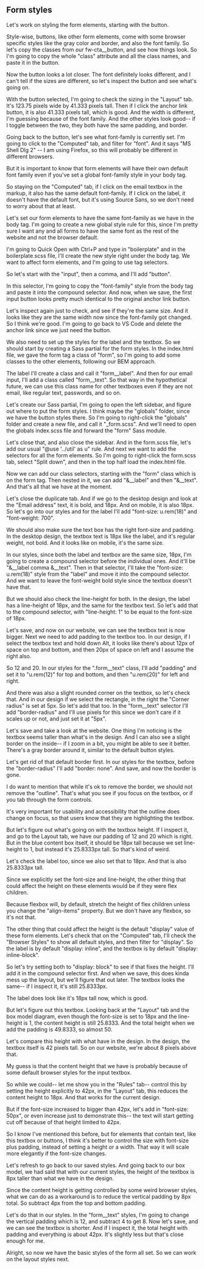 ## Form styles

Let's work on styling the form elements, starting with the button.

Style-wise, buttons, like other form elements, come with some browser specific styles like the gray color and border, and also the font family. So let's copy the classes from our fw-cta\_\_button, and see how things look. So I'm going to copy the whole "class" attribute and all the class names, and paste it in the button.

Now the button looks a lot closer. The font definitely looks different, and I can't tell if the sizes are different, so let's inspect the button and see what's going on.

With the button selected, I'm going to check the sizing in the "Layout" tab. It's 123.75 pixels wide by 41.333 pixels tall. Then if I click the anchor link button, it is also 41.333 pixels tall, which is good. And the width is different, I'm guessing because of the font family. And the other styles look good-- if I toggle between the two, they both have the same padding, and border.

Going back to the button, let's see what font-family is currently set. I'm going to click to the "Computed" tab, and filter for "font". And it says "MS Shell Dlg 2" -- I am using Firefox, so this will probably be different in different browsers.

But it is important to know that form elements will have their own default font family even if you've set a global font-family style in your body tag.

So staying on the "Computed" tab, if I click on the email textbox in the markup, it also has the same default font-family. If I click on the label, it doesn't have the default font, but it's using Source Sans, so we don't need to worry about that at least.

Let's set our form elements to have the same font-family as we have in the body tag. I'm going to create a new global style rule for this, since I'm pretty sure I want any and all forms to have the same font as the rest of the website and not the browser default.

I'm going to Quick Open with Ctrl+P and type in "boilerplate" and in the boilerplate.scss file, I'll create the new style right under the body tag. We want to affect form elements, and I'm going to use tag selectors.

So let's start with the "input", then a comma, and I'll add "button".

In this selector, I'm going to copy the "font-family" style from the body tag and paste it into the compound selector. And now, when we save, the first input button looks pretty much identical to the original anchor link button.

Let's inspect again just to check, and see if they're the same size. And it looks like they are the same width now since the font-family got changed. So I think we're good. I'm going to go back to VS Code and delete the anchor link since we just need the button.

We also need to set up the styles for the label and the textbox. So we should start by creating a Sass partial for the form styles. In the index.html file, we gave the form tag a class of "form", so I'm going to add some classes to the other elements, following our BEM approach.

The label I'll create a class and call it "form\_\_label". And then for our email input, I'll add a class called "form\_\_text". So that way in the hypothetical future, we can use this class name for other textboxes even if they are not email, like regular text, passwords, and so on.

Let's create our Sass partial, I'm going to open the left sidebar, and figure out where to put the form styles. I think maybe the "globals" folder, since we have the button styles there. So I'm going to right-click the "globals" folder and create a new file, and call it "\_form.scss". And we'll need to open the globals index.scss file and forward the "form" Sass module.

Let's close that, and also close the sidebar. And in the form.scss file, let's add our usual "@use '../util' as u" rule. And next we want to add the selectors for all the form elements. So I'm going to right-click the form.scss tab, select "Split down", and then in the top half load the index.html file.

Now we can add our class selectors, starting with the "form" class which is on the form tag. Then nested in it, we can add "&\_\_label" and then "&\_\_text". And that's all that we have at the moment.

Let's close the duplicate tab. And if we go to the desktop design and look at the "Email address" text, it is bold, and 18px. And on mobile, it is also 18px. So let's go into our styles and for the label I'll add "font-size: u.rem(18)" and "font-weight: 700".

We should also make sure the text box has the right font-size and padding. In the desktop design, the textbox text is 18px like the label, and it's regular weight, not bold. And it looks like on mobile, it's the same size.

In our styles, since both the label and textbox are the same size, 18px, I'm going to create a compound selector before the individual ones. And it'll be "&\_\_label comma &\_\_text". Then in that selector, I'll take the "font-size: u.rem(18)" style from the "label" and move it into the compound selector. And we want to leave the font-weight bold style since the textbox doesn't have that.

But we should also check the line-height for both. In the design, the label has a line-height of 18px, and the same for the textbox text. So let's add that to the compound selector, with "line-height: 1" to be equal to the font-size of 18px.

Let's save, and now on our website, we can see the textbox text is now bigger. Next we need to add padding to the textbox too. In our design, if I select the textbox text and hold down Alt, it looks like there's about 12px of space on top and bottom, and then 20px of space on left and I assume the right also.

So 12 and 20. In our styles for the ".form\_\_text" class, I'll add "padding" and set it to "u.rem(12)" for top and bottom, and then "u.rem(20)" for left and right.

And there was also a slight rounded corner on the textbox, so let's check that. And in our design if we select the rectangle, in the right the "Corner radius" is set at 5px. So let's add that too. In the "form\_\_text" selector I'll add "border-radius" and I'll use pixels for this since we don't care if it scales up or not, and just set it at "5px".

Let's save and take a look at the website. One thing I'm noticing is the textbox seems taller than what's in the design. And I can also see a slight border on the inside-- if I zoom in a bit, you might be able to see it better. There's a gray border around it, similar to the default button styles.

Let's get rid of that default border first. In our styles for the textbox, before the "border-radius" I'll add "border: none". And save, and now the border is gone.

I do want to mention that while it's ok to remove the border, we should not remove the "outline". That's what you see if you focus on the textbox, or if you tab through the form controls.

It's very important for usability and accessibility that the outline does change on focus, so that users know that they are highlighting the textbox.

But let's figure out what's going on with the textbox height. If I inspect it, and go to the Layout tab, we have our padding of 12 and 20 which is right. But in the blue content box itself, it should be 18px tall because we set line-height to 1, but instead it's 25.8333px tall. So that's kind of weird.

Let's check the label too, since we also set that to 18px. And that is also 25.8333px tall.

Since we explicitly set the font-size and line-height, the other thing that could affect the height on these elements would be if they were flex children.

Because flexbox will, by default, stretch the height of flex children unless you change the "align-items" property. But we don't have any flexbox, so it's not that.

The other thing that could affect the height is the default "display" value of these form elements. Let's check that on the "Computed" tab, I'll check the "Browser Styles" to show all default styles, and then filter for "display". So the label is by default "display: inline", and the textbox is by default "display: inline-block".

So let's try setting both to "display: block" to see if that fixes the height. I'll add it in the compound selector first. And when we save, this does kinda mess up the layout, but we'll figure that out later. The textbox looks the same-- if I inspect it, it's still 25.8333px.

The label does look like it's 18px tall now, which is good.

But let's figure out this textbox. Looking back at the "Layout" tab and the box model diagram, even though the font-size is set to 18px and the line-height is 1, the content height is still 25.8333. And the total height when we add the padding is 49.8333, so almost 50.

Let's compare this height with what have in the design. In the design, the textbox itself is 42 pixels tall. So on our website, we're about 8 pixels above that.

My guess is that the content height that we have is probably because of some default browser styles for the input textbox.

So while we could-- let me show you in the "Rules" tab-- control this by setting the height explicitly to 42px, in the "Layout" tab, this reduces the content height to 18px. And that works for the current design.

But if the font-size increased to bigger than 42px, let's add in "font-size: 50px", or even increase just to demonstrate this-- the text will start getting cut off because of that height limited to 42px.

So I know I've mentioned this before, but for elements that contain text, like this textbox or buttons, I think it's better to control the size with font-size plus padding, instead of setting a height or a width. That way it will scale more elegantly if the font-size changes.

Let's refresh to go back to our saved styles. And going back to our box model, we had said that with our current styles, the height of the textbox is 8px taller than what we have in the design.

Since the content height is getting controlled by some weird browser styles, what we can do as a workaround is to reduce the vertical padding by 8px total. So subtract 4px from the top and bottom padding.

Let's do that in our styles. In the "form\_\_text" styles, I'm going to change the vertical padding which is 12, and subtract 4 to get 8. Now let's save, and we can see the textbox is shorter. And if I inspect it, the total height with padding and everything is about 42px. It's slightly less but that's close enough for me.

Alright, so now we have the basic styles of the form all set. So we can work on the layout styles next.
